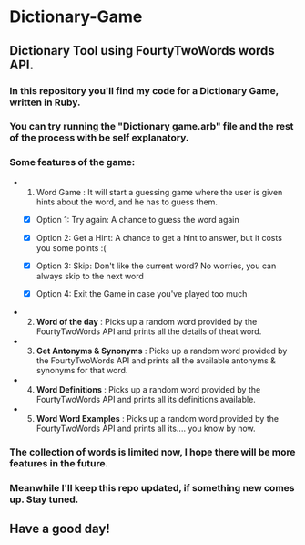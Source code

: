 # Dictionary-Game 

## Dictionary Tool using FourtyTwoWords words API.

### In this repository you'll find my code for a Dictionary Game, written in Ruby.
### You can try running the "Dictionary game.arb" file and the rest of the process with be self explanatory.

###  Some features of the game:
* 1. Word Game : It will start a guessing game where the user is given hints about the word, and he has to guess them. 
    - [x] Option 1: Try again: A chance to guess the word again
    - [x] Option 2: Get a Hint: A chance to get a hint to answer, but it costs you some points :(
    - [x] Option 3: Skip: Don't like the current word? No worries, you can always skip to the next word
    - [x] Option 4: Exit the Game in case you've played too much
    

* 2. **Word of the day** : Picks up a random word provided by the FourtyTwoWords API and prints all the details of theat word.

* 3. **Get Antonyms & Synonyms** : Picks up a random word provided by the FourtyTwoWords API and prints all the available antonyms & synonyms for that word.

* 4. **Word Definitions** : Picks up a random word provided by the FourtyTwoWords API and prints all its definitions available.

* 5. **Word Word Examples** : Picks up a random word provided by the FourtyTwoWords API and prints all its.... you know by now.


### The collection of words is limited now, I hope there will be more features in the future.
### Meanwhile I'll keep this repo updated, if something new comes up. Stay tuned.

## Have a good day!
